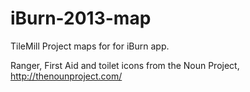 iBurn-2013-map
==============

TileMill Project maps for for iBurn app.

Ranger, First Aid and toilet icons from the Noun Project, http://thenounproject.com/
